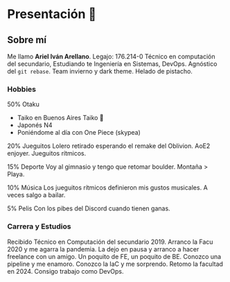 # Presentación :handshake:

## Sobre mí
Me llamo **Ariel Iván Arellano**.
Legajo: 176.214-0
Técnico en computación del secundario, Estudiando te Ingeniería en Sistemas, DevOps. Agnóstico del `git rebase`. Team invierno y dark theme. Helado de pistacho.

### Hobbies 
50% Otaku
- Taiko en Buenos Aires Taiko :drum:
- Japonés N4  
- Poniéndome al día con One Piece (skypea)

20% Jueguitos
Lolero retirado esperando el remake del Oblivion. AoE2 enjoyer. Jueguitos rítmicos.

15% Deporte
Voy al gimnasio y tengo que retomar boulder. Montaña > Playa.

10% Música
Los jueguitos rítmicos definieron mis gustos musicales. A veces salgo a bailar.

5% Pelis
Con los pibes del Discord cuando tienen ganas.

### Carrera y Estudios
Recibido Técnico en Computación del secundario 2019.
Arranco la Facu 2020 y me agarra la pandemia.
La dejo en pausa y arranco a hacer freelance con un amigo.
Un poquito de FE, un poquito de BE. Conozco una pipeline y me enamoro.
Conozco la IaC y me sorprendo.
Retomo la facultad en 2024.
Consigo trabajo como DevOps.

